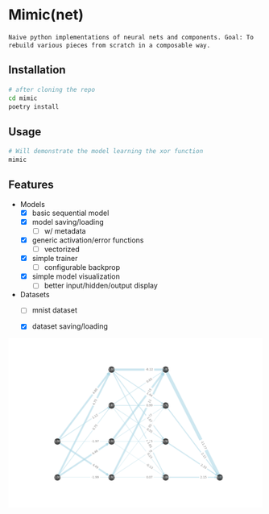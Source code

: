 # Mimic(net)
    Naive python implementations of neural nets and components. Goal: To rebuild various pieces from scratch in a composable way.

## Installation
```bash
# after cloning the repo
cd mimic
poetry install
```

## Usage
```bash
# Will demonstrate the model learning the xor function
mimic
```

## Features

- Models
  - [x] basic sequential model
  - [x] model saving/loading
    - [ ] w/ metadata
  - [x] generic activation/error functions
    - [ ] vectorized
  - [x] simple trainer
    - [ ] configurable backprop
  - [x] simple model visualization
    - [ ] better input/hidden/output display
- Datasets
  - [ ] mnist dataset
  - [x] dataset saving/loading


![network](https://github.com/GRAYgoose124/mimic/blob/main/network.png)

